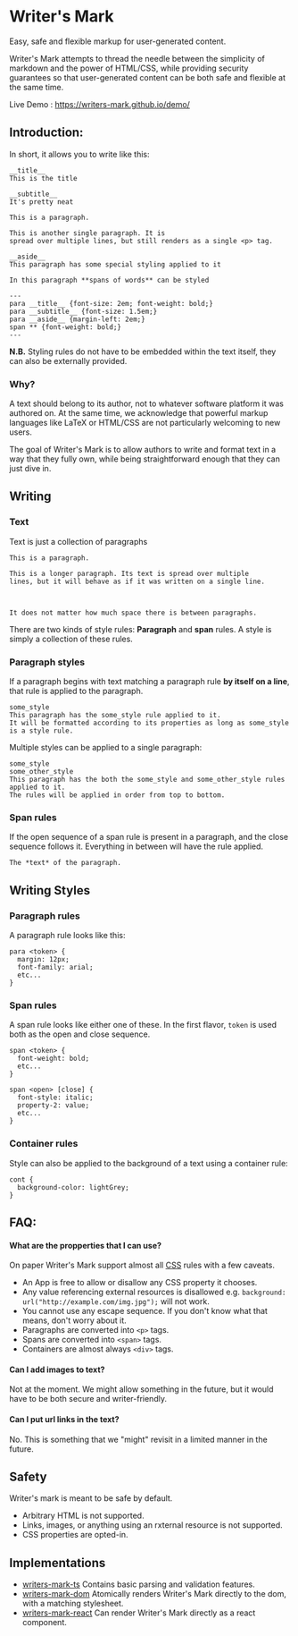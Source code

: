 # Writer's Mark

Easy, safe and flexible markup for user-generated content.

Writer's Mark attempts to thread the needle between the simplicity of markdown and the power of HTML/CSS, while providing security guarantees so that user-generated content can be both safe and flexible at the same time.

Live Demo : https://writers-mark.github.io/demo/

## Introduction:

In short, it allows you to write like this:

```
__title__
This is the title

__subtitle__
It's pretty neat

This is a paragraph.

This is another single paragraph. It is
spread over multiple lines, but still renders as a single <p> tag.

__aside__
This paragraph has some special styling applied to it

In this paragraph **spans of words** can be styled

---
para __title__ {font-size: 2em; font-weight: bold;}
para __subtitle__ {font-size: 1.5em;}
para __aside__ {margin-left: 2em;}
span ** {font-weight: bold;}
---
```

**N.B.** Styling rules do not have to be embedded within the text itself, they can also be externally provided.

### Why?

A text should belong to its author, not to whatever software platform it was authored on. At the same time, we acknowledge
that powerful markup languages like LaTeX or HTML/CSS are not particularly welcoming to new users.

The goal of Writer's Mark is to allow authors to write and format text in a way that they fully own, while being straightforward
enough that they can just dive in.

## Writing

### Text

Text is just a collection of paragraphs

```
This is a paragraph.

This is a longer paragraph. Its text is spread over multiple
lines, but it will behave as if it was written on a single line.



It does not matter how much space there is between paragraphs.
```

There are two kinds of style rules: **Paragraph** and **span** rules. A style is simply a collection of these rules.

### Paragraph styles
If a paragraph begins with text matching a paragraph rule **by itself on a line**, that rule is applied to the paragraph.
```
some_style
This paragraph has the some_style rule applied to it.
It will be formatted according to its properties as long as some_style is a style rule.
```

Multiple styles can be applied to a single paragraph:
```
some_style
some_other_style
This paragraph has the both the some_style and some_other_style rules applied to it.
The rules will be applied in order from top to bottom.
```

### Span rules

If the open sequence of a span rule is present in a paragraph, and the close sequence follows it. Everything in between will have the rule applied.

```
The *text* of the paragraph.
```

## Writing Styles

### Paragraph rules
A paragraph rule looks like this:

```
para <token> {
  margin: 12px;
  font-family: arial;
  etc...
}
```

### Span rules
A span rule looks like either one of these. In the first flavor, `token` is used both as the open and close sequence.

```
span <token> {
  font-weight: bold;
  etc...
}

span <open> [close] {
  font-style: italic;
  property-2: value;
  etc...
}
```

### Container rules
Style can also be applied to the background of a text using a container rule:

```
cont {
  background-color: lightGrey;
}
```

## FAQ:

#### What are the propperties that I can use?

On paper Writer's Mark support almost all [CSS](https://developer.mozilla.org/en-US/docs/Web/CSS/Reference) rules with a few caveats.

* An App is free to allow or disallow any CSS property it chooses.
* Any value referencing external resources is disallowed e.g. `background: url("http://example.com/img.jpg");` will not work.
* You cannot use any escape sequence. If you don't know what that means, don't worry about it.
* Paragraphs are converted into `<p>` tags.
* Spans are converted into `<span>` tags.
* Containers are almost always `<div>` tags. 


#### Can I add images to text?

Not at the moment. We might allow something in the future, but it would have to be both secure and writer-friendly.

#### Can I put url links in the text?

No. This is something that we "might" revisit in a limited manner in the future.

## Safety

Writer's mark is meant to be safe by default.

* Arbitrary HTML is not supported.
* Links, images, or anything using an rxternal resource is not supported.
* CSS properties are opted-in.

## Implementations

* [writers-mark-ts](https://github.com/writers-mark/writers-mark-ts) Contains basic parsing and validation features.
* [writers-mark-dom](https://github.com/writers-mark/writers-mark-dom) Atomically renders Writer's Mark directly to the dom, with a matching stylesheet.
* [writers-mark-react](https://github.com/writers-mark/writers-mark-react) Can render Writer's Mark directly as a react component.
